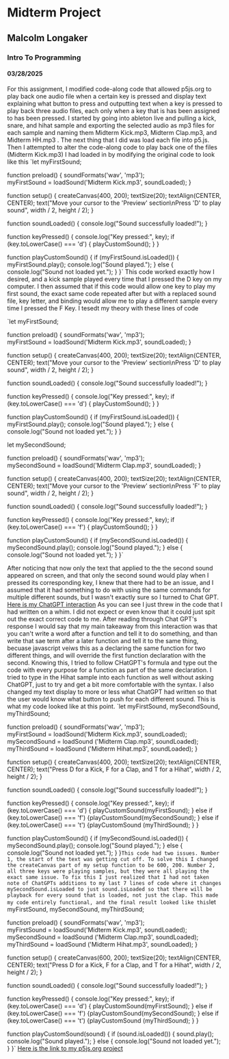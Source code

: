 # Midterm Project
## Malcolm Longaker
### Intro To Programming
#### 03/28/2025
For this assignment, I modified code-along code that allowed p5js.org to play back one audio file when a certain key is pressed and display text explaining what button to press and outputting text when a key is pressed to play back three audio files, each only when a key that is has been assigned to has been pressed. I started by going into ableton live and pulling a kick, snare, and hihat sample and exporting the selected audio as mp3 files for each sample and naming them Midterm Kick.mp3, Midterm Clap.mp3, and Midterm HH.mp3 . The next thing that I did was load each file into p5.js. Then I attempted to alter the code-along code to play back one of the files (Midterm Kick.mp3) I had loaded in by modifying the original code to look like this
`let myFirstSound;

function preload() {
  soundFormats('wav', 'mp3');  
  myFirstSound = loadSound('Midterm Kick.mp3', soundLoaded);
}

function setup() {
  createCanvas(400, 200);
  textSize(20);
  textAlign(CENTER, CENTER);
  text("Move your cursor to the 'Preview' section\nPress 'D' to play sound", width / 2, height / 2);
}

function soundLoaded() {
  console.log("Sound successfully loaded!");
}

function keyPressed() {
  console.log("Key pressed:", key);
  if (key.toLowerCase() === 'd') {
    playCustomSound();
  }
}

function playCustomSound() {
  if (myFirstSound.isLoaded()) {
    myFirstSound.play();
    console.log("Sound played.");
  } else {
    console.log("Sound not loaded yet.");
  }
}`
This code worked exactly how I desired, and a kick sample played every time that I pressed the D key on my computer. I then assumed that if this code would allow one key to play my first sound, the exact same code repeated after but with a replaced sound file, key letter, and binding would allow me to play a different sample every time I pressed the F Key. I tesedt my theory with these lines of code

`let myFirstSound;

function preload() {
  soundFormats('wav', 'mp3');  
  myFirstSound = loadSound('Midterm Kick.mp3', soundLoaded);
}

function setup() {
  createCanvas(400, 200);
  textSize(20);
  textAlign(CENTER, CENTER);
  text("Move your cursor to the 'Preview' section\nPress 'D' to play sound", width / 2, height / 2);
}

function soundLoaded() {
  console.log("Sound successfully loaded!");
}

function keyPressed() {
  console.log("Key pressed:", key);
  if (key.toLowerCase() === 'd') {
    playCustomSound();
  }
}

function playCustomSound() {
  if (myFirstSound.isLoaded()) {
    myFirstSound.play();
    console.log("Sound played.");
  } else {
    console.log("Sound not loaded yet.");
  }
}

let mySecondSound;

function preload() {
  soundFormats('wav', 'mp3');  
  mySecondSound = loadSound('Midterm Clap.mp3', soundLoaded);
}

function setup() {
  createCanvas(400, 200);
  textSize(20);
  textAlign(CENTER, CENTER);
  text("Move your cursor to the 'Preview' section\nPress 'F' to play sound", width / 2, height / 2);
}

function soundLoaded() {
  console.log("Sound successfully loaded!");
}

function keyPressed() {
  console.log("Key pressed:", key);
  if (key.toLowerCase() === 'f') {
    playCustomSound();
  }
}

function playCustomSound() {
  if (mySecondSound.isLoaded()) {
    mySecondSound.play();
    console.log("Sound played.");
  } else {
    console.log("Sound not loaded yet.");
  }
}`

After noticing that now only the text that applied to the the second sound appeared on screen, and that only the second sound would play when I pressed its corresponding key, I knew that there had to be an issue, and I assumed that it had something to do with using the same commands for multiple different sounds, but I wasn't exactly sure so I turned to Chat GPT.
[Here is my ChatGPT interaction](https://drive.google.com/drive/folders/1QmAb3_l4wa_zQET7J7ryqu5KUHxNhWEi?usp=drive_link)
As you can see I just threw in the code that I had written on a whim. I did not expect or even know that it could just spit out the exact correct code to me. After reading through Chat GPT's response I would say that my main takeaway from this interaction was that you can't write a word after a function and tell it to do something, and than write that sae term after a later function and tell it to the same thing, becuase javascript veiws this as a declaring the same function for two different things, and will override the first function declaration with the second. Knowing this, I tried to follow CHatGPT's formula and type out the code with every purpose for a function as part of the same declaration. I tried to type in the Hihat sample into each function as well without asking ChatGPT, just to try and get a bit more comfortable with the syntax. I also changed my text display to more or less what ChatGPT had written so that the user would know what button to push for each different sound. This is what my code looked like at this point. 
`let myFirstSound, mySecondSound, myThirdSound;

function preload() {
  soundFormats('wav', 'mp3');  
  myFirstSound = loadSound('Midterm Kick.mp3', soundLoaded);
  mySecondSound = loadSound ('Midterm Clap.mp3', soundLoaded);
  myThirdSound = loadSound ('Midterm Hihat.mp3', soundLoaded);
}

function setup() {
  createCanvas(400, 200);
  textSize(20);
  textAlign(CENTER, CENTER);
  text("Press D for a Kick, F for a Clap, and T for a Hihat", width / 2, height / 2);
}

function soundLoaded() {
  console.log("Sound successfully loaded!");
}

function keyPressed() {
  console.log("Key pressed:", key);
  if (key.toLowerCase() === 'd') {
    playCustomSound(myFirstSound);
  } else if (key.toLowerCase() === 'f') {playCustomSound(mySecondSound);
  } else if (key.toLowerCase() === 't') {playCustomSound (myThirdSound);
  }
}

function playCustomSound() {
  if (mySecondSound.isLoaded()) {
    mySecondSound.play();
    console.log("Sound played.");
  } else {
    console.log("Sound not loaded yet.");
  }
}`
This code had two issues. Number 1, the start of the text was getting cut off. To solve this I changed the createCanvas part of my setup function to be 600, 200. Number 2, all three keys were playing samples, but they were all playing the exact same issue. To fix this I just realized that I had not taken note of ChatGPTs additions to my last 7 lines of code where it changes mySecondSound.isLoaded to just sound.isLoaded so that there will be playback for every sound that is loaded, not just the clap. This made my code entirely functional, and the final result looked like this
`let myFirstSound, mySecondSound, myThirdSound;

function preload() {
  soundFormats('wav', 'mp3');  
  myFirstSound = loadSound('Midterm Kick.mp3', soundLoaded);
  mySecondSound = loadSound ('Midterm Clap.mp3', soundLoaded);
  myThirdSound = loadSound ('Midterm Hihat.mp3', soundLoaded);
}

function setup() {
  createCanvas(600, 200);
  textSize(20);
  textAlign(CENTER, CENTER);
  text("Press D for a Kick, F for a Clap, and T for a Hihat", width / 2, height / 2);
}

function soundLoaded() {
  console.log("Sound successfully loaded!");
}

function keyPressed() {
  console.log("Key pressed:", key);
  if (key.toLowerCase() === 'd') {
    playCustomSound(myFirstSound);
  } else if (key.toLowerCase() === 'f') {playCustomSound(mySecondSound);
  } else if (key.toLowerCase() === 't') {playCustomSound (myThirdSound);
  }
}

function playCustomSound(sound) {
  if (sound.isLoaded()) {
    sound.play();
    console.log("Sound played.");
  } else {
    console.log("Sound not loaded yet.");
  }
}`
[Here is the link to my p5js.org project](https://editor.p5js.org/mlongaker/sketches/_FCrHnA3Q)